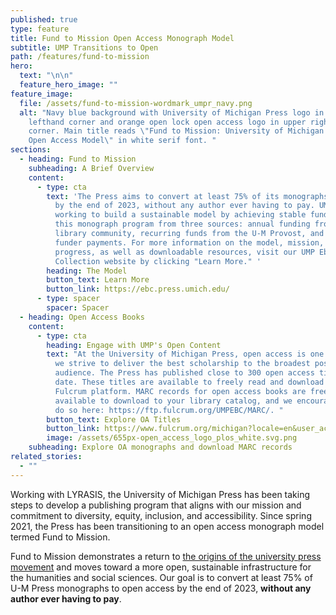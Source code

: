 ```yaml
---
published: true
type: feature
title: Fund to Mission Open Access Monograph Model
subtitle: UMP Transitions to Open
path: /features/fund-to-mission
hero:
  text: "\n\n"
  feature_hero_image: ""
feature_image:
  file: /assets/fund-to-mission-wordmark_umpr_navy.png
  alt: "Navy blue background with University of Michigan Press logo in upper
    lefthand corner and orange open lock open access logo in upper righthand
    corner. Main title reads \"Fund to Mission: University of Michigan Press'
    Open Access Model\" in white serif font. "
sections:
  - heading: Fund to Mission
    subheading: A Brief Overview
    content:
      - type: cta
        text: 'The Press aims to convert at least 75% of its monographs to open access
          by the end of 2023, without any author ever having to pay. UMP is
          working to build a sustainable model by achieving stable funding for
          this monograph program from three sources: annual funding from the
          library community, recurring funds from the U-M Provost, and other
          funder payments. For more information on the model, mission, our
          progress, as well as downloadable resources, visit our UMP Ebook
          Collection website by clicking "Learn More." '
        heading: The Model
        button_text: Learn More
        button_link: https://ebc.press.umich.edu/
      - type: spacer
        spacer: Spacer
  - heading: Open Access Books
    content:
      - type: cta
        heading: Engage with UMP's Open Content
        text: "At the University of Michigan Press, open access is one of many ways that
          we strive to deliver the best scholarship to the broadest possible
          audience. The Press has published close to 300 open access titles to
          date. These titles are available to freely read and download on the
          Fulcrum platform. MARC records for open access books are freely
          available to download to your library catalog, and we encourage you to
          do so here: https://ftp.fulcrum.org/UMPEBC/MARC/. "
        button_text: Explore OA Titles
        button_link: https://www.fulcrum.org/michigan?locale=en&user_access=oa
        image: /assets/655px-open_access_logo_plos_white.svg.png
    subheading: Explore OA monographs and download MARC records
related_stories:
  - ""
---
```

Working with LYRASIS, the University of Michigan Press has been taking steps to develop a publishing program that aligns with our mission and commitment to diversity, equity, inclusion, and accessibility. Since spring 2021, the Press has been transitioning to an open access monograph model termed Fund to Mission.

Fund to Mission demonstrates a return to [the origins of the university press movement](https://charleston-hub.us17.list-manage.com/track/click?u=9c7b74f7c0dd90bee932a6473&id=fbe996f833&e=0570623b50) and moves toward a more open, sustainable infrastructure for the humanities and social sciences. Our goal is to convert at least 75% of U-M Press monographs to open access by the end of 2023, **without any author ever having to pay**.